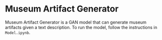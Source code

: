 # Museum Artifact Generator

Museum Artifact Generator is a GAN model that can generate museum artifacts given a text description. To run the model, follow the instructions in `Model.ipynb`.
